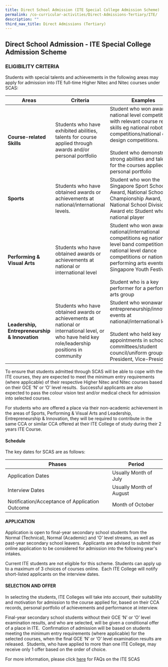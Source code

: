 ```yaml
---
title: Direct School Admission (ITE Special College Admission Scheme)
permalink: /co-curricular-activities/Direct-Admissions-Tertiary/ITE/
description: ""
third_nav_title: Direct Admissions (Tertiary)
---
```

## Direct School Admission - ITE Special College Admission Scheme


### ELIGIBILITY CRITERIA

Students with special talents and achievements in the following areas may apply for admission into ITE full-time Higher Nitec and Nitec courses under SCAS:



| Areas | Criteria | Examples |
| -------- | -------- | -------- |
| **Course-related Skills**     | Students who have exhibited abilities, talents for course applied through awards and/or personal portfolio     | Student who won awards in national level competitions with relevant course related skills eg national robotics competitions/national digital design competitions. <br> <br> Student who demonstrated strong abilities and talents for the courses applied with personal portfolio     |
**Sports**     | Students who have obtained awards or achievements at national/international levels.     | Student who won the Singapore Sport School Award, National School Championship Award, National School Division Award etc Student who is a national player |
**Performing & Visual Arts**     | Students who have obtained awards or achievements at national or international level    | Student who won awards at national/international competitions eg national level band competitions, national level dance competitions or national performing arts events (eg Singapore Youth Festival) <br> <br> Student who is a key performer for a performing arts group
**Leadership, Entrepreneurship & Innovation**   | Students who have obtained awards or achievements at national or international level, or who have held key role/leadership positions in community   | Student who wonawards in entrepreneurship/innovation events at national/international levels. <br> <br> Student who held key appointments in school committees/student council/uniform groups (eg President, Vice-President).

To ensure that students admitted through SCAS will be able to cope with the ITE courses, they are expected to meet the minimum entry requirements (where applicable) of their respective Higher Nitec and Nitec courses based on their GCE ‘N’ or ‘O’ level results.  Successful applicants are also expected to pass the colour vision test and/or medical check for admission into selected courses.

  

For students who are offered a place via their non-academic achievement in the areas of Sports, Performing & Visual Arts and Leadership, Entrepreneurship & Innovation, they will be required to contribute in the same CCA or similar CCA offered at their ITE College of study during their 2 years ITE Course.

#### Schedule 
The key dates for SCAS are as follows:

| Phases | Period | 
| -------- | -------- | 
| Application Dates     | Usually Month of July    | 
| Interview Dates     | Usually Month of August     | 
| Notification/Acceptance of Application Outcome    | Month of October   |

#### APPLICATION

Application is open to final-year secondary school students from the Normal (Technical), Normal (Academic) and ‘O’ level streams, as well as past-year secondary school leavers.  Applicants are advised to submit their online application to be considered for admission into the following year's intakes.

  

Current ITE students are not eligible for this scheme. Students can apply up to a maximum of 3 choices of courses online.  Each ITE College will notify short-listed applicants on the interview dates. 

#### SELECTION AND OFFER

In selecting the students, ITE Colleges will take into account, their suitability and motivation for admission to the course applied for, based on their CCA records, personal portfolio of achievements and performance at interview.

  

Final-year secondary school students without their GCE ‘N’ or ‘O’ level examination results, and who are selected, will be given a conditional offer of a place in ITE.  Confirmation of admission will be based on students meeting the minimum entry requirements (where applicable) for the selected courses, when the final GCE ‘N’ or ‘O’ level examination results are released.  Students, who have applied to more than one ITE College, may receive only 1 offer based on the order of choice.

  

For more information, please click [here](https://www.ite.edu.sg/wps/wcm/connect/1b4db5804bca7ff2b1d0b15b11ba44f7/SCAS+2014+FAQ_Apr13_Final.pdf?MOD=AJPERES) for FAQs on the ITE SCAS